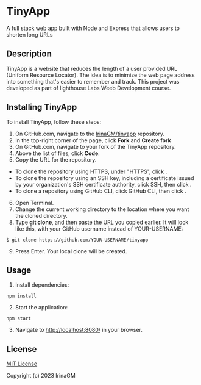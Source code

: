 # TinyApp

A full stack web app built with Node and Express that allows users to shorten long URLs

## Description

TinyApp is a website that reduces the length of a user provided URL (Uniform Resource Locator). The idea is to minimize the web page address into something that's easier to remember and track.
This project was developed as part of lighthouse Labs Weeb Development course.

## Installing TinyApp

To install TinyApp, follow these steps:

1. On GitHub.com, navigate to the [IrinaGM/tinyapp](https://github.com/IrinaGM/tinyapp) repository.
2. In the top-right corner of the page, click **Fork** and **Create fork**
3. On GitHub.com, navigate to your fork of the TinyApp repository.
4. Above the list of files, click **Code**.
5. Copy the URL for the repository.

- To clone the repository using HTTPS, under "HTTPS", click .
- To clone the repository using an SSH key, including a certificate issued by your organization's SSH certificate authority, click SSH, then click .
- To clone a repository using GitHub CLI, click GitHub CLI, then click .

6. Open Terminal.
7. Change the current working directory to the location where you want the cloned directory.
8. Type **git clone**, and then paste the URL you copied earlier. It will look like this, with your GitHub username instead of YOUR-USERNAME:

```
$ git clone https://github.com/YOUR-USERNAME/tinyapp
```

9. Press Enter. Your local clone will be created.

## Usage

1. Install dependencies:

```
npm install
```

2. Start the application:

```
npm start
```

3. Navigate to [http://localhost:8080/](http://localhost:8080/) in your browser.

## License
[MIT License](https://choosealicense.com/licenses/mit/)

Copyright (c) 2023 IrinaGM
